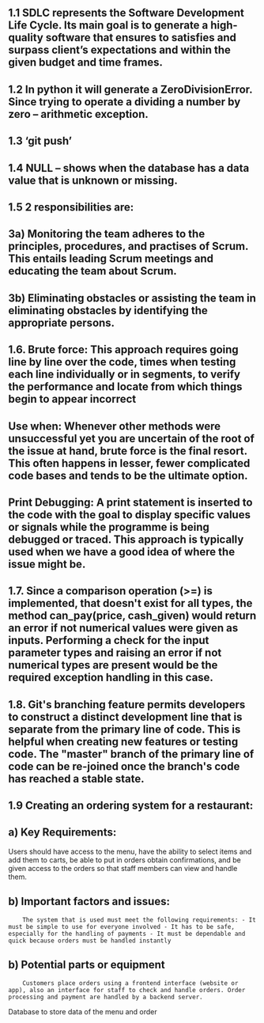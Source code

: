 ##  1.1 SDLC represents the Software Development Life Cycle. Its main goal is to generate a high-quality software that ensures to satisfies and surpass client’s expectations and within the given budget and time frames.

## 1.2	 In python it will generate a ZeroDivisionError. Since trying to operate a dividing a number by zero – arithmetic exception.

## 1.3	‘git push’

## 1.4	NULL – shows when the database has a data value that is unknown or missing.

## 1.5	2 responsibilities are:
## 3a) Monitoring the team adheres to the principles, procedures, and practises of Scrum. This entails leading Scrum meetings and educating the team about Scrum.
## 3b) Eliminating obstacles or assisting the team in eliminating obstacles by identifying the appropriate persons.

## 1.6. Brute force: This approach requires going line by line over the code, times when testing each line individually or in segments, to verify the performance and locate from which things begin to appear incorrect

## Use when: Whenever other methods were unsuccessful yet you are uncertain of the  root of the issue at hand, brute force is the final resort. This often happens in lesser, fewer complicated code bases and tends to be the ultimate option.

## Print Debugging: A print statement is inserted to the code with the goal to display specific values or signals while the programme is being debugged or traced. This approach is typically used when we have a good idea of where the issue might be.

## 1.7. Since a comparison operation (>=) is implemented, that doesn't exist for all types, the method can_pay(price, cash_given) would return an error if not numerical values were given as inputs. Performing a check for the input parameter types and raising an error if not numerical types are present would be the required exception handling in this case.

## 1.8. Git's branching feature permits developers to construct a distinct development line that is separate from the primary line of code. This is helpful when creating new features or testing code. The "master" branch of the primary line of code can be re-joined once the branch's code has reached a stable state.

## 1.9 Creating an ordering system for a restaurant:
   ## a) Key Requirements:
Users should have access to the menu, have the ability to select items and add them to carts, be able to put in orders obtain confirmations, and be given access to the orders so that staff members can view and handle them.
   ## b) Important factors and issues:
        The system that is used must meet the following requirements: - It must be simple to use for everyone involved - It has to be safe, especially for the handling of payments - It must be dependable and quick because orders must be handled instantly
   ## b) Potential parts or equipment
        Customers place orders using a frontend interface (website or app), also an interface for staff to check and handle orders. Order processing and payment are handled by a backend server.
Database to store data of the menu and order 


